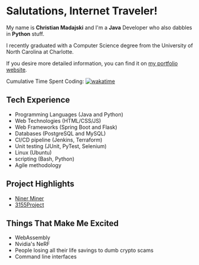 # Salutations, Internet Traveler!

My name is **Christian Madajski** and I'm a **Java** Developer who also dabbles in **Python** stuff.

I recently graduated with a Computer Science degree from the University of North Carolina at Charlotte.

If you desire more detailed information, you can find it on [my portfolio website](https://cmadajski.herokuapp.com/).

Cumulative Time Spent Coding: [![wakatime](https://wakatime.com/badge/user/510092ca-a9b8-48f5-bf50-9b05005ef525.svg)](https://wakatime.com/@510092ca-a9b8-48f5-bf50-9b05005ef525)

## Tech Experience
- Programming Languages (Java and Python)
- Web Technologies (HTML/CSS/JS)
- Web Frameworks (Spring Boot and Flask)
- Databases (PostgreSQL and MySQL)
- CI/CD pipeline (Jenkins, Terraform)
- Unit testing (JUnit, PyTest, Selenium)
- Linux (Ubuntu)
- scripting (Bash, Python)
- Agile methodology

## Project Highlights
- [Niner Miner](https://github.com/cmadajski/niner_miner)
- [3155Project](https://github.com/cmadajski/3155Project)
 
 ## Things That Make Me Excited
 - WebAssembly
- Nvidia's NeRF
- People losing all their life savings to dumb crypto scams
- Command line interfaces
